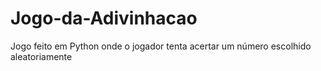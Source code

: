 # Jogo-da-Adivinhacao
Jogo feito em Python onde o jogador tenta acertar um número escolhido aleatoriamente
